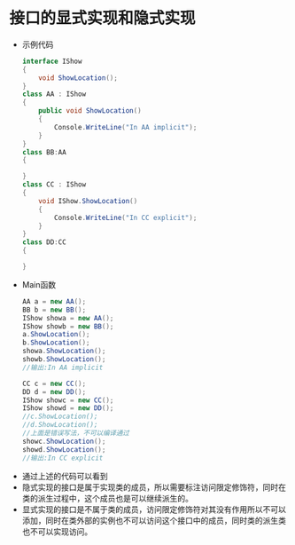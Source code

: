 # 接口的显式实现和隐式实现
- 示例代码
	```cs
	interface IShow
    {
        void ShowLocation();
    }
    class AA : IShow
    {
        public void ShowLocation()
        {
            Console.WriteLine("In AA implicit");
        }
    }
    class BB:AA
    {

    }
    class CC : IShow
    {
        void IShow.ShowLocation()
        {
            Console.WriteLine("In CC explicit");
        }
    }
    class DD:CC
    {

    }
	```
- Main函数
	```cs
	AA a = new AA();
	BB b = new BB();
	IShow showa = new AA();
	IShow showb = new BB();
	a.ShowLocation();
	b.ShowLocation();
	showa.ShowLocation();
	showb.ShowLocation();
	//输出:In AA implicit

	CC c = new CC();
	DD d = new DD();
	IShow showc = new CC();
	IShow showd = new DD();
	//c.ShowLocation();
	//d.ShowLocation();
	//上面是错误写法，不可以编译通过
	showc.ShowLocation();
	showd.ShowLocation();
	//输出:In CC explicit
	```
- 通过上述的代码可以看到
- 隐式实现的接口是属于实现类的成员，所以需要标注访问限定修饰符，同时在类的派生过程中，这个成员也是可以继续派生的。
- 显式实现的接口是不属于类的成员，访问限定修饰符对其没有作用所以不可以添加，同时在类外部的实例也不可以访问这个接口中的成员，同时类的派生类也不可以实现访问。